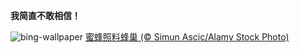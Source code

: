 
**我简直不敢相信！**

![bing-wallpaper](https://www.bing.com/th?id=OHR.HoneycombBee_ZH-CN6572760814_1920x1080.jpg)
[蜜蜂照料蜂巢 (© Simun Ascic/Alamy Stock Photo)](https://www.bing.com/search?q=%E4%B8%96%E7%95%8C%E8%9C%9C%E8%9C%82%E6%97%A5&amp;form=hpcapt&amp;mkt=zh-cn)
  